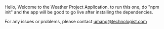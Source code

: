 Hello, Welcome to the Weather Project Application. to run this one, do "npm init" and the app will be good to go live after installing the dependencies.

For any issues or problems, please contact umang@technologist.com
